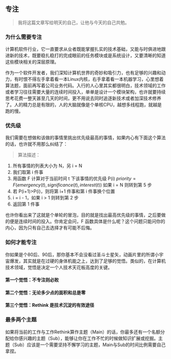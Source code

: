 ## 专注

> 我将这篇文章写给明天的自己，让他与今天的自己共勉。

### 为什么需要专注

计算机软件行业，它一直要求从业者既能掌握扎实的技术基础，又能与时俱进地跟进新的技术，既要稳扎稳打的完成眼前的任务模块或是系统设计，又要清晰的知道这些模块相关的深层原理。

作为一个软件开发者，我们深知计算机世界的奇妙和吸引力，也有足够的兴趣和动力，有时恨不得左手拿着看一本Linux内核，右手拿着看一本机器学习，心里想着算法题，面前再写着公司业务代码。入行的人心里其实都很明白，技术领域的工作或者学习往往需要大量的连续时间投入，单单是设计一个模块架构，也许就要持续思考花费一整天甚至几天的时间，更不用说去同时追逐新技术或者加深技术修养了。人的精力总是有限的，人的大脑就像是个单核CPU，越想多线程跑，就越是跑的慢。

### 优先级

我们需要在想做和该做的事情里挑出优先级最高的事情，如果内心有下面这个算法的话，也许就不用那么纠结了：

> 算法描述：
1. 所有事情的列表大小为 N，另 i = N
2. 我们取第 i 件事
3. 用函数 F 计算对于当前时间 t 下该事情的优先级 P(i) $priority=F(emergency(t),significance(t),interest(t))$
如果 i = N 则转到第 5 步
4. 若 P(i+1)>P(i)，则将第 i+1 件事和第 i 件事换个位置
5. i = i - 1，如果 i > 1 则转到第 2 步
6. 返回第 1 件事

也许你看出来了这就是个单轮的冒泡，目的就是找出最高优先级的事情，之后要做的便是连续时间的投入。你肯定会问，F 函数具体是什么呢？这个问题只能问你的内心，因为只有自己去选择才有可能不后悔。

### 如何才能专注

你如果是个80后、90后，那你基本不会没看过圣斗士星矢，动画片里的所谓小宇宙爆发，其实就是在过硬的身体机能之上，达到了足够的觉悟。类似的，在计算机技术领域，觉悟是决定一个人技术天花板高度的关键。

#### 第一个觉悟：不专注则必败
#### 第二个觉悟：无论多少点的面积和总是零
#### 第三个觉悟：Rethink 是技术沉淀的有效途径

### 最多两个主题

如果将当前的工作与工作Rethink算作主题（Main）的话，你最多还有一个名额分配给你感兴趣的主题（Sub），能够让你在工作不忙的时候做知识扩展或挖掘。主题（Sub）应该是一个需要坚持不懈学习的主题，Main与Sub的时间比例需要自己拿捏。


